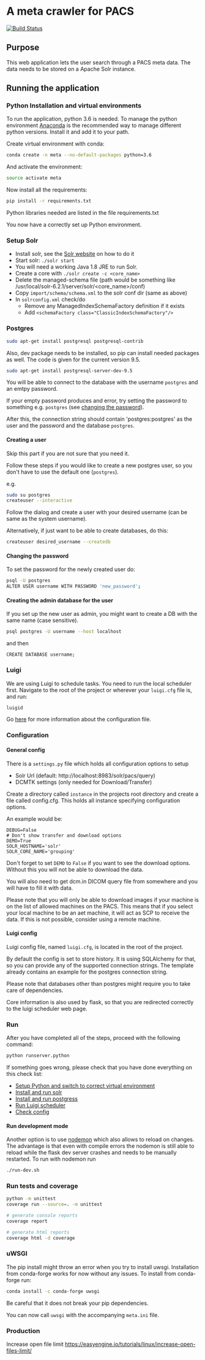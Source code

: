 # A meta crawler for PACS
[![Build Status](https://api.travis-ci.org/joshy/meta.svg?branch=master)](https://travis-ci.org/joshy/meta)

## Purpose
This web application lets the user search through a PACS meta data. The data
needs to be stored on a Apache Solr instance.


## Running the application

### Python Installation and virtual environments
To run the application, python 3.6 is needed. To manage the python environment
[Anaconda](https://www.continuum.io/downloads) is the recommended way to manage
different python versions. Install it and add it to your path.

Create virtual environment with conda:
```bash
conda create -n meta --no-default-packages python=3.6
```

And activate the environment:
```bash
source activate meta
```

Now install all the requirements:
```bash
pip install -r requirements.txt
```
Python libraries needed are listed in the file requirements.txt

You now have a correctly set up Python environment.


### Setup Solr
 * Install solr, see the [Solr website](http://lucene.apache.org/solr/) on how
 to do it
 * Start solr: `./solr start`
 * You will need a working Java 1.8 JRE to run Solr.
 * Create a core with `./solr create -c <core_name>`
 * Delete the managed-schema file (path would be something like
   /usr/local/solr-6.2.1/server/solr/<core_name>/conf)
 * Copy `import/schema/schema.xml` to the solr conf dir (same as above)
 * In `solrconfig.xml` check/do
   - Remove any ManagedIndexSchemaFactory definition if it exists
   - Add `<schemaFactory class="ClassicIndexSchemaFactory"/>`


### Postgres

```bash
sudo apt-get install postgresql postgresql-contrib

```
Also, dev package needs to be installed, so pip can install
needed packages as well. The code is given for the current version 9.5.
```bash
sudo apt-get install postgresql-server-dev-9.5
```

You will be able to connect to the database with the username `postgres` and an emtpy password.

If your empty password produces and error, try setting the password to something e.g. `postgres`
(see [changing the password](#changing-the-password)).

After this, the connection string should contain 'postgres:postgres' as the user and the password
and the database `postgres`.


#### Creating a user

Skip this part if you are not sure that you need it.

Follow these steps if you would like to create a new postgres user, so you don't have to use the default one
(`postgres`).

e.g.
```bash
sudo su postgres
createuser --interactive
```
Follow the dialog and create a user with your desired username
(can be same as the system username).

Alternatively, if just want to be able
to create databases, do this:
```bash
createuser desired_username --createdb
```

#### Changing the password
To set the password for the newly created user do:
```bash
psql -U postgres
ALTER USER username WITH PASSWORD 'new_password';
```

#### Creating the admin database for the user
If you set up the new user as admin, you might want to create a DB with the same name (case sensitive).

```bash
psql postgres -U username --host localhost
```
and then
```postgresql
CREATE DATABASE username;
```

### Luigi
We are using Luigi to schedule tasks. You need to run the local scheduler first.
Navigate to the root of the project or wherever your `luigi.cfg` file is, and run:
```bash
luigid
```

Go [here](#luigi-config) for more information about the configuration file.

### Configuration

#### General config
There is a `settings.py` file which holds all configuration options to setup
 * Solr Url (default: http://localhost:8983/solr/pacs/query)
 * DCMTK settings (only needed for Download/Transfer)

Create a directory called `instance` in the projects root directory
and create a file called config.cfg. This holds all instance
specifying configuration options.

An example would be:
```
DEBUG=False
# Don't show transfer and download options
DEMO=True
SOLR_HOSTNAME='solr'
SOLR_CORE_NAME='grouping'
```

Don't forget to set `DEMO` to `False` if you want to see the download options.
Without this you will not be able to download the data.

You will also need to get dcm.in DICOM query file from somewhere
and you will have to fill it with data.

Please note that you will only be able to download images if your machine is
on the list of allowed machines on the PACS. This means that if you select
your local machine to be an aet machine, it will act as SCP to receive the
data. If this is not possible, consider using a remote machine.

#### Luigi config

Luigi config file, named `luigi.cfg`, is located in the root of the project.

By default the config is set to store history. It is using SQLAlchemy for that,
so you can provide any of the supported connection strings.
The template already contains an example for the postgres connection string.

Please note that databases other than postgres might require you to take care of dependencies.

Core information is also used by flask, so that you are redirected correctly to the
luigi scheduler web page.


### Run
After you have completed all of the steps, proceed with the following command:
```bash
python runserver.python
```

If something goes wrong, please check that you have done everything on this check list:
* [Setup Python and switch to correct virtual environment](#python-installation-and-virtual-environments)
* [Install and run solr](#setup-solr)
* [Install and run postgress](#postgres)
* [Run Luigi scheduler](#luigi)
* [Check config](#configuration)

#### Run development mode
Another option is to use [nodemon](http://nodemon.io/) which also allows to
reload on changes. The advantage is that even with compile errors the nodemon
is still able to reload while the flask dev server crashes and needs to be
manually restarted. To run with nodemon run
```bash
./run-dev.sh
```


### Run tests and coverage
```bash
python -m unittest
coverage run --source=. -m unittest

# generate console reports
coverage report

# generate html reports
coverage html -d coverage
```

### uWSGI

The pip install might throw an error when you try to install uwsgi.
Installation from conda-forge works for now without any issues. To install
from conda-forge run:
```bash
conda install -c conda-forge uwsgi
```
Be careful that it does not break your pip dependencies.

You can now call `uwsgi` with the accompanying `meta.ini` file.


### Production
Increase open file limit
https://easyengine.io/tutorials/linux/increase-open-files-limit/